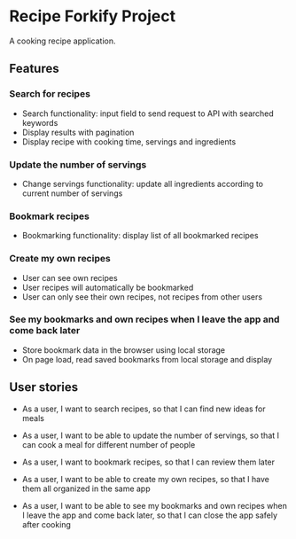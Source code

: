 # Recipe Forkify Project

A cooking recipe application.

## Features

### Search for recipes

- Search functionality: input field to send request to API with searched keywords
- Display results with pagination
- Display recipe with cooking time, servings and ingredients

### Update the number of servings

- Change servings functionality: update all ingredients according to current number of servings

### Bookmark recipes

- Bookmarking functionality: display list of all bookmarked recipes

### Create my own recipes

- User can see own recipes
- User recipes will automatically be bookmarked
- User can only see their own recipes, not recipes from other users

### See my bookmarks and own recipes when I leave the app and come back later

- Store bookmark data in the browser using local storage
- On page load, read saved bookmarks from local storage and display

## User stories

- As a user, I want to search recipes, so that I can find new ideas for meals

- As a user, I want to be able to update the number of servings, so that I can cook a meal for different number of people

- As a user, I want to bookmark recipes, so that I can review them later

- As a user, I want to be able to create my own recipes, so that I have them all organized in the same app

- As a user, I want to be able to see my bookmarks and own recipes when I leave the app and come back later, so that I can close the app safely after cooking
